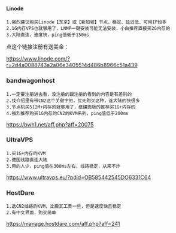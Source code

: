 #### Linode
````
1.强烈建议购买Linode【东京】或【新加坡】节点，稳定、延迟低、可用IP段多
2.1G内存VPS也就够用了，LNMP一键安装可能无法安装，小白推荐直接买2G内存的
3.大陆直连，速度快，ping值低于150ms
````
点这个链接注册有送美金：

https://www.linode.com/?r=2d4a0088743a2a06e3405514d486b8966c51a439

### bandwagonhost
```
1.一定要注册进去看，没注册的跟注册的看到的内容是有差别的
2.找介绍里有带CN2这个关键字的，优先购买这种，连大陆的快很多
3.节点机买512M+内存的就够用了，搭建面板的推荐买1G+内存的
4.强烈推荐购买1G内存的CN2的KVM系列，ping值低于200ms
````
https://bwh1.net/aff.php?aff=20075

### UltraVPS
```
1.买1G+内存的KVM
2.德国线路直连大陆
3.用的人少，ping值在300ms左右，线路稳定，从来不炸
```
https://www.ultravps.eu/?pdid=OB585442545DO6331C64

### HostDare
```
1.选CN2线路的KVM，比搬瓦工贵一些，但是速度快且稳定
2.有中文界面，购买简单
```
https://manage.hostdare.com/aff.php?aff=241
